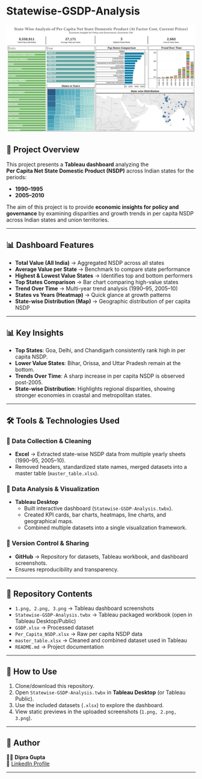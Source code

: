 # Statewise-GSDP-Analysis

![Dashboard Preview](Dashboard.png)

## 📌 Project Overview
This project presents a **Tableau dashboard** analyzing the  
**Per Capita Net State Domestic Product (NSDP)** across Indian states for the periods:
- **1990–1995**
- **2005–2010**

The aim of this project is to provide **economic insights for policy and governance** by examining disparities and growth trends in per capita NSDP across Indian states and union territories.  

---

## 📊 Dashboard Features
- **Total Value (All India)** → Aggregated NSDP across all states  
- **Average Value per State** → Benchmark to compare state performance  
- **Highest & Lowest Value States** → Identifies top and bottom performers  
- **Top States Comparison** → Bar chart comparing high-value states  
- **Trend Over Time** → Multi-year trend analysis (1990–95, 2005–10)  
- **States vs Years (Heatmap)** → Quick glance at growth patterns  
- **State-wise Distribution (Map)** → Geographic distribution of per capita NSDP  

---

## 📊 Key Insights
- **Top States**: Goa, Delhi, and Chandigarh consistently rank high in per capita NSDP.  
- **Lower Value States**: Bihar, Orissa, and Uttar Pradesh remain at the bottom.  
- **Trends Over Time**: A sharp increase in per capita NSDP is observed post-2005.  
- **State-wise Distribution**: Highlights regional disparities, showing stronger economies in coastal and metropolitan states.  

---

## 🛠 Tools & Technologies Used
### 🔹 Data Collection & Cleaning
- **Excel** → Extracted state-wise NSDP data from multiple yearly sheets (1990–95, 2005–10).  
- Removed headers, standardized state names, merged datasets into a master table (`master_table.xlsx`).  

### 🔹 Data Analysis & Visualization
- **Tableau Desktop**  
  - Built interactive dashboard (`Statewise-GSDP-Analysis.twbx`).  
  - Created KPI cards, bar charts, heatmaps, line charts, and geographical maps.  
  - Combined multiple datasets into a single visualization framework.  

### 🔹 Version Control & Sharing
- **GitHub** → Repository for datasets, Tableau workbook, and dashboard screenshots.  
- Ensures reproducibility and transparency.  

---

## 📂 Repository Contents
- `1.png, 2.png, 3.png` → Tableau dashboard screenshots  
- `Statewise-GSDP-Analysis.twbx` → Tableau packaged workbook (open in Tableau Desktop/Public)  
- `GSDP.xlsx` → Processed dataset  
- `Per_Capita_NSDP.xlsx` → Raw per capita NSDP data  
- `master_table.xlsx` → Cleaned and combined dataset used in Tableau  
- `README.md` → Project documentation  

---

## 🚀 How to Use
1. Clone/download this repository.  
2. Open `Statewise-GSDP-Analysis.twbx` in **Tableau Desktop** (or Tableau Public).  
3. Use the included datasets (`.xlsx`) to explore the dashboard.  
4. View static previews in the uploaded screenshots (`1.png, 2.png, 3.png`).  

---

## 🙋 Author
👨‍💻 **Dipra Gupta**  
🔗 [LinkedIn Profile](https://www.linkedin.com/in/dipra-gupta-12b2b0374)  

---
